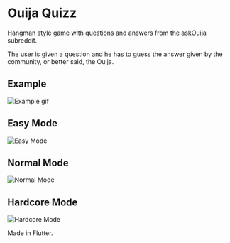 # Ouija Quizz
Hangman style game with questions and answers from the askOuija subreddit. 

The user is given a question and he has to guess the answer given by the community, or better said, the Ouija.

## Example

![Example gif](https://github.com/andreicorpo/ouija-quiz-game/blob/master/example.gif)

## Easy Mode

![Easy Mode](https://github.com/andreicorpo/ouija-quiz-game/blob/master/Screenshot_20190304-132626.jpg)


## Normal Mode

![Normal Mode](https://github.com/andreicorpo/ouija-quiz-game/blob/master/Screenshot_20190304-132646.jpg)


## Hardcore Mode

![Hardcore Mode](https://github.com/andreicorpo/ouija-quiz-game/blob/master/Screenshot_20190304-132703.jpg)

Made in Flutter. 
